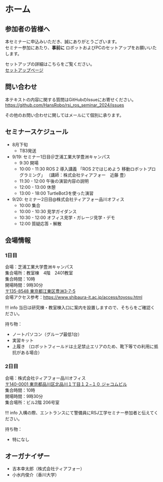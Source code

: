 # ホーム

## 参加者の皆様へ

本セミナーに申込みいただき、誠にありがとうございます。  
セミナー参加にあたり、**事前に** ロボットおよびPCのセットアップをお願いいたします。

セットアップの詳細はこちらをご覧ください。  
[セットアップページ](0_setup.md)

## 問い合わせ

本テキストの内容に関する質問はGitHubのIssueにお寄せください。  
https://github.com/HansRobo/rsj_ros_seminar_2024/issues

その他のお問い合わせに関してはメールにて個別に承ります。

## セミナースケジュール

- 8月下旬
  - TB3発送
- 9/19: セミナー1日目＠芝浦工業大学豊洲キャンパス
  - 9:30 開場
  - 10:00 - 11:30 ROS 2 導入講義
  「ROS 2ではじめよう 移動ロボットプログラミング」
  （講師：株式会社ティアフォー　近藤 豊）
  - 11:30 - 12:00 午後の演習内容の説明
  - 12:00 - 13:00 休憩
  - 13:00 - 18:00 TurtleBot3を使った演習
- 9/20: セミナー2日目@株式会社ティアフォー品川オフィス
  - 10:00 集合
  - 10:00 - 10:30 見学ガイダンス
  - 10:30 - 12:00 オフィス見学・ガレージ見学・デモ
  - 12:00 質疑応答・解散

## 会場情報

### 1日目

会場：芝浦工業大学豊洲キャンパス  
集合場所：教室棟　4階　2401教室  
集合時間：10時  
開場時間：9時30分  
[〒135-8548 東京都江東区豊洲3-7-5](https://maps.app.goo.gl/RqBJAyKb3mCCijaQ6)  
会場アクセス参考：https://www.shibaura-it.ac.jp/access/toyosu.html

!!! info
    当日は研究棟・教室棟入口に案内を設置しますので、そちらをご確認ください。

持ち物：

- ノートパソコン（グループ最低1台）
- 実習キット
- 上履き （ロボットフィールドは土足禁止エリアのため、靴下等での利用に抵抗がある場合）

### 2日目

会場：株式会社ティアフォー品川オフィス  
[〒140-0001 東京都品川区北品川１丁目１２−１０ ジャコムビル](https://maps.app.goo.gl/3ccS3s41t3YKaF2cA)  
集合時間：10時  
開場時間：9時30分  
集合場所：ビル2階 206号室  

!!! info
    入構の際、エントランスにて警備員にRSJ工学セミナー参加者と伝えてください。

持ち物：

- 特になし

## オーガナイザー

- 吉本幸太郎（株式会社ティアフォー）
- 小水内俊介（香川大学）
